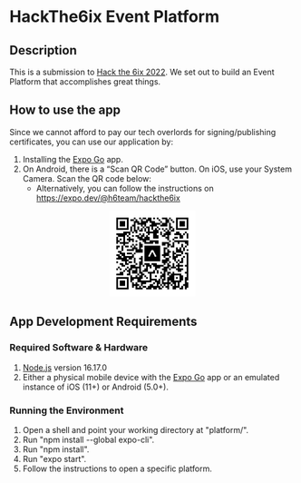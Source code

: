 # HackThe6ix Event Platform
## Description
This is a submission to [Hack the 6ix 2022](https://hackthe6ix2022.devpost.com/). We set out to build an Event Platform that accomplishes great things.

## How to use the app
Since we cannot afford to pay our tech overlords for signing/publishing certificates, you can use our application by:
1. Installing the [Expo Go](https://expo.dev/client) app.
2. On Android, there is a “Scan QR Code” button. On iOS, use your System Camera. Scan the QR code below:
    - Alternatively, you can follow the instructions on https://expo.dev/@h6team/hackthe6ix
  <div align="center">
    <img style='width: 30%' src="images/expo-go.svg" alt="QR Code"></img>
  </div>
<!--
2. Sign in to the Expo app with the following credentials.
    ```
    Username: 
    Password: 
    ``` 
   This step is normally only required on iOS devices. However, we recommend also doing this on Android to avoid potential access errors.
-->

## App Development Requirements
### Required Software & Hardware
1. [Node.js](https://nodejs.org/en/) version 16.17.0
2. Either a physical mobile device with the [Expo Go](https://expo.dev/client) app or an emulated instance of iOS (11+) or Android (5.0+).

### Running the Environment
1. Open a shell and point your working directory at "platform/".
2. Run "npm install --global expo-cli".
3. Run "npm install".
4. Run "expo start".
5. Follow the instructions to open a specific platform.

